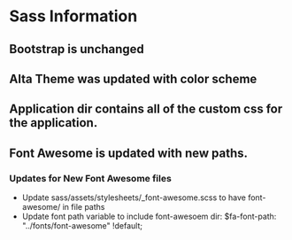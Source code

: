 # Sass Information

## Bootstrap is unchanged

## Alta Theme was updated with color scheme

## Application dir contains all of the custom css for the application.

## Font Awesome is updated with new paths. 

### Updates for New Font Awesome files

* Update sass/assets/stylesheets/_font-awesome.scss to have font-awesome/ in file paths
* Update font path variable to include font-awesoem dir: $fa-font-path:        "../fonts/font-awesome" !default;
